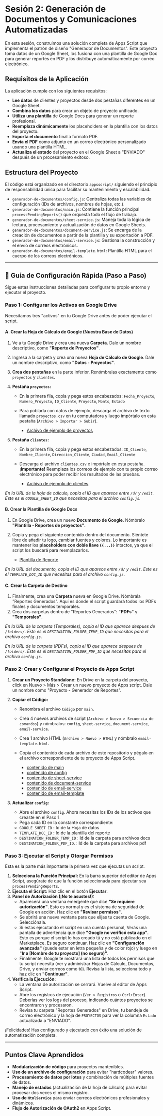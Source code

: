 # Sesión 2: Generación de Documentos y Comunicaciones Automatizadas

En esta sesión, construimos una solución completa de Apps Script que implementa el patrón de diseño "Generador de Documentos". Este proyecto toma datos de un Google Sheet, los fusiona con una plantilla de Google Doc para generar reportes en PDF y los distribuye automáticamente por correo electrónico.

## Requisitos de la Aplicación

La aplicación cumple con los siguientes requisitos:

- **Lee datos** de clientes y proyectos desde dos pestañas diferentes en un Google Sheet.
- **Combina los datos** para crear un objeto de proyecto unificado.
- **Utiliza una plantilla** de Google Docs para generar un reporte profesional.
- **Reemplaza dinámicamente** los placeholders en la plantilla con los datos del proyecto.
- **Exporta el documento** final a formato PDF.
- **Envía el PDF** como adjunto en un correo electrónico personalizado usando una plantilla HTML.
- **Actualiza el estado** del proyecto en el Google Sheet a "ENVIADO" después de un procesamiento exitoso.

## Estructura del Proyecto

El código está organizado en el directorio `appsscript/` siguiendo el principio de responsabilidad única para facilitar su mantenimiento y escalabilidad.

- `generador-de-documentos/config.js`: Centraliza todas las variables de configuración (IDs de archivos, nombres de hojas, etc.).
- `generador-de-documentos/main.js`: Contiene la función principal `processPendingReports()` que orquesta todo el flujo de trabajo.
- `generador-de-documentos/sheet-service.js`: Maneja toda la lógica de lectura, procesamiento y actualización de datos en Google Sheets.
- `generador-de-documentos/document-service.js`: Se encarga de la creación de documentos a partir de la plantilla y su exportación a PDF.
- `generador-de-documentos/email-service.js`: Gestiona la construcción y el envío de correos electrónicos.
- `generador-de-documentos/email-template.html`: Plantilla HTML para el cuerpo de los correos electrónicos.

---

## 🚀 Guía de Configuración Rápida (Paso a Paso)

Sigue estas instrucciones detalladas para configurar tu propio entorno y ejecutar el proyecto.

### Paso 1: Configurar los Activos en Google Drive

Necesitamos tres "activos" en tu Google Drive antes de poder ejecutar el script.

#### A. Crear la Hoja de Cálculo de Google (Nuestra Base de Datos)

1.  Ve a tu Google Drive y crea una nueva **Carpeta**. Dale un nombre descriptivo, como **"Reporte de Proyectos"**.
2.  Ingresa a la carpeta y crea una nueva **Hoja de Cálculo de Google**. Dale un nombre descriptivo, como **"Datos - Proyectos"**.
3.  **Crea dos pestañas** en la parte inferior. Renómbralas exactamente como `proyectos` y `clientes`.
4.  **Pestaña `proyectos`:**

    - En la primera fila, copia y pega estos encabezados:
      `Fecha_Proyecto`, `Numero_Proyecto`, `ID_Cliente`, `Proyecto`, `Monto`, `Estado`
    - Para poblarla con datos de ejemplo, descarga el archivo de texto llamado `proyectos.csv` en tu computadora y luego impórtalo en esta pestaña (`Archivo > Importar > Subir`).

      - [Archivo de ejemplo de proyectos](data/proyectos.csv)

5.  **Pestaña `clientes`:**

    - En la primera fila, copia y pega estos encabezados:
      `ID_Cliente`, `Nombre_Cliente`, `Direccion_Cliente`, `Ciudad`, `Email_Cliente`
    - Descarga el archivo `clientes.csv` e impórtalo en esta pestaña. **¡Importante!** Reemplaza los correos de ejemplo con tu propio correo electrónico para poder recibir los resultados de las pruebas.

      - [Archivo de ejemplo de clientes](data/clientes.csv)

_En la URL de la hoja de cálculo, copia el ID que aparece entre `/d/` y `/edit`. Este es el `GOOGLE_SHEET_ID` que necesitas para el archivo `config.js`._

#### B. Crear la Plantilla de Google Docs

1.  En Google Drive, crea un nuevo **Documento de Google**. Nómbralo **"Plantilla - Reportes de proyectos"**.
2.  Copia y pega el siguiente contenido dentro del documento. Siéntete libre de añadir tu logo, cambiar fuentes y colores. Lo importante es mantener los **placeholders con doble llave `{{...}}`** intactos, ya que el script los buscará para reemplazarlos.

    - [Plantilla de Reporte](data/plantilla-docs.md)

_En la URL del documento, copia el ID que aparece entre `/d/` y `/edit`. Este es el `TEMPLATE_DOC_ID` que necesitas para el archivo `config.js`._

#### C. Crear la Carpeta de Destino

1.  Finalmente, crea una **Carpeta** nueva en Google Drive. Nómbrala "Reportes Generados". Aquí es donde el script guardará todos los PDFs finales y documentos temporales.
2.  Crea dos carpetas dentro de "Reportes Generados": **"PDFs"** y **"Temporales"**.

_En la URL de la carpeta (Temporales), copia el ID que aparece despues de `/folders/`. Este es el `DESTINATION_FOLDER_TEMP_ID` que necesitas para el archivo `config.js`._

_En la URL de la carpeta (PDFs), copia el ID que aparece despues de `/folders/`. Este es el `DESTINATION_FOLDER_PDF_ID` que necesitas para el archivo `config.js`._

### Paso 2: Crear y Configurar el Proyecto de Apps Script

1.  **Crear un Proyecto Standalone:** En Drive en la carpeta del proyecto, click en Nuevo > Más > Crear un nuevo proyecto de Apps script. Dale un nombre como "Proyecto - Generador de Reportes".
2.  **Copiar el Código:**

    - Renombra el archivo `Código` por `main`.
    - Crea 4 nuevos archivos de script (`Archivo > Nuevo > Secuencia de comandos`) y nómbralos: `config`, `sheet-service`, `document-service`, `email-service`.
    - Crea 1 archivo HTML (`Archivo > Nuevo > HTML`) y nómbralo `email-template.html`.
    - Copia el contenido de cada archivo de este repositorio y pégalo en el archivo correspondiente de tu proyecto de Apps Script.

      - [contenido de main](code/main.js)
      - [contenido de config](code/config.js)
      - [contenido de sheet-service](code/sheet-service.js)
      - [contenido de document-service](code/document-service.js)
      - [contenido de email-service](code/email-service.js)
      - [contenido de email-template](code/email-template.html)

3.  **Actualizar `config`:**
    - Abre el archivo `config`. Ahora necesitas los IDs de los activos que creaste en el Paso 1.
    - Pega cada ID en la constante correspondiente:
    - `GOOGLE_SHEET_ID` : Id de la Hoja de datos
    - `TEMPLATE_DOC_ID` : Id de la plantilla del reporte
    - `DESTINATION_FOLDER_TEMP_ID` : Id de la carpeta para archivos docs
    - `DESTINATION_FOLDER_PDF_ID`. : Id de la carpeta para archivos pdf

### Paso 3: Ejecutar el Script y Otorgar Permisos

Esta es la parte más importante la primera vez que ejecutas un script.

1.  **Selecciona la Función Principal:** En la barra superior del editor de Apps Script, asegúrate de que la función seleccionada para ejecutar sea `processPendingReports`.
2.  **Ejecuta el Script:** Haz clic en el botón **Ejecutar**.
3.  **Panel de Autorización (¡No te asustes!):**
    - Aparecerá una ventana emergente que dice **"Se requiere autorización"**. Esto es normal y es el sistema de seguridad de Google en acción. Haz clic en **"Revisar permisos"**.
    - Se abrirá una nueva ventana para que elijas tu cuenta de Google. Selecciónala.
    - Si estas ejecutando el script en una cuenta personal, Verás una pantalla de advertencia que dice **"Google no verificó esta app"**. Esto es porque el script lo has creado tú y no está publicado en el Marketplace. Es seguro continuar. Haz clic en **"Configuración avanzada"** (puede estar en letra pequeña y de color rojo) y luego en **"Ir a [Nombre de tu proyecto] (no seguro)"**.
    - Finalmente, Google te mostrará una lista de todos los permisos que tu script necesita (ver y administrar Hojas de Cálculo, Documentos, Drive, y enviar correos como tú). Revisa la lista, selecciona todo y haz clic en **"Continuar"**.
4.  **Verifica la Ejecución:**
    - La ventana de autorización se cerrará. Vuelve al editor de Apps Script.
    - Abre los registros de ejecución (`Ver > Registros` o `Ctrl+Enter`). Deberías ver los logs del proceso, indicando cuántos proyectos se encontraron y procesaron.
    - Revisa tu carpeta "Reportes Generados" en Drive, tu bandeja de correo electrónico y la hoja de `PROYECTOS` para ver la columna `Estado` actualizada a "ENVIADO".

¡Felicidades! Has configurado y ejecutado con éxito una solución de automatización completa.

---

## Puntos Clave Aprendidos

- **Modularización de código** para proyectos mantenibles.
- **Uso de un archivo de configuración** para evitar "hardcodear" valores.
- **Procesamiento de datos por lotes** y combinación de múltiples fuentes de datos.
- **Manejo de estados** (actualización de la hoja de cálculo) para evitar procesar dos veces el mismo registro.
- **Uso de `HtmlService`** para enviar correos electrónicos profesionales y dinámicos.
- **Flujo de Autorización de OAuth2** en Apps Script.
